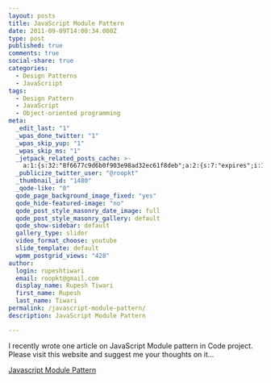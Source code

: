 ```yaml
---
layout: posts
title: JavaScript Module Pattern
date: 2011-09-09T14:00:34.000Z
type: post
published: true
comments: true
social-share: true
categories:
  - Design Patterns
  - JavaScriipt
tags:
  - Design Pattern
  - JavaScript
  - Object-oriented programming
meta:
  _edit_last: "1"
  _wpas_done_twitter: "1"
  _wpas_skip_yup: "1"
  _wpas_skip_ms: "1"
  _jetpack_related_posts_cache: >-
    a:1:{s:32:"8f6677c9d6b0f903e98ad32ec61f8deb";a:2:{s:7:"expires";i:1611328138;s:7:"payload";a:3:{i:0;a:1:{s:2:"id";i:2586;}i:1;a:1:{s:2:"id";i:2595;}i:2;a:1:{s:2:"id";i:487;}}}}
  _publicize_twitter_user: "@roopkt"
  _thumbnail_id: "1480"
  _qode-like: "0"
  qode_page_background_image_fixed: "yes"
  qode_hide-featured-image: "no"
  qode_post_style_masonry_date_image: full
  qode_post_style_masonry_gallery: default
  qode_show-sidebar: default
  gallery_type: slider
  video_format_choose: youtube
  slide_template: default
  wpmm_postgrid_views: "428"
author:
  login: rupeshtiwari
  email: roopkt@gmail.com
  display_name: Rupesh Tiwari
  first_name: Rupesh
  last_name: Tiwari
permalink: /javascript-module-pattern/
description: JavaScript Module Pattern

---
```


<p>I recently wrote one article on JavaScript Module pattern in Code project. Please visit this website and suggest me your thoughts on it...</p>
<p><a title="Module Pattern in Javascript" href="http://www.codeproject.com/KB/scripting/ModulePattern.aspx" target="_blank" rel="noopener noreferrer">Javascript Module Pattern</a></p>
